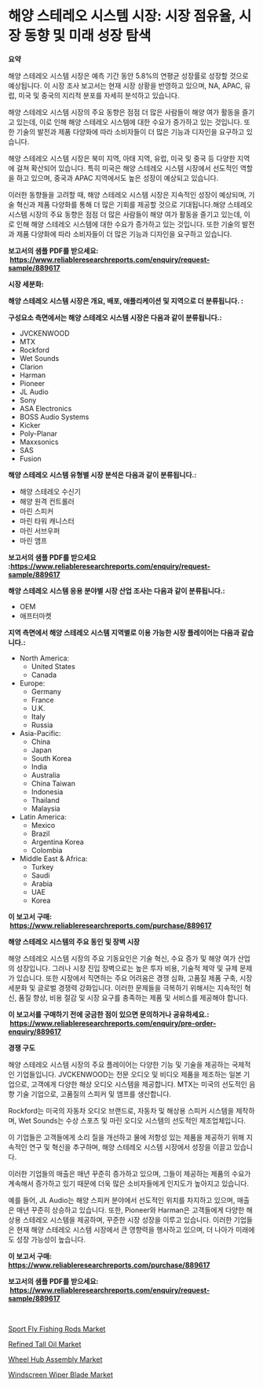 <p><h1>해양 스테레오 시스템 시장: 시장 점유율, 시장 동향 및 미래 성장 탐색</h1></p><p><strong>요약</strong></p>
<p><p>해양 스테레오 시스템 시장은 예측 기간 동안 5.8%의 연평균 성장률로 성장할 것으로 예상됩니다. 이 시장 조사 보고서는 현재 시장 상황을 반영하고 있으며, NA, APAC, 유럽, 미국 및 중국의 지리적 분포를 자세히 분석하고 있습니다.</p><p>해양 스테레오 시스템 시장의 주요 동향은 점점 더 많은 사람들이 해양 여가 활동을 즐기고 있는데, 이로 인해 해양 스테레오 시스템에 대한 수요가 증가하고 있는 것입니다. 또한 기술의 발전과 제품 다양화에 따라 소비자들이 더 많은 기능과 디자인을 요구하고 있습니다.</p><p>해양 스테레오 시스템 시장은 북미 지역, 아태 지역, 유럽, 미국 및 중국 등 다양한 지역에 걸쳐 확산되어 있습니다. 특히 미국은 해양 스테레오 시스템 시장에서 선도적인 역할을 하고 있으며, 중국과 APAC 지역에서도 높은 성장이 예상되고 있습니다.</p><p>이러한 동향들을 고려할 때, 해양 스테레오 시스템 시장은 지속적인 성장이 예상되며, 기술 혁신과 제품 다양화를 통해 더 많은 기회를 제공할 것으로 기대됩니다.해양 스테레오 시스템 시장의 주요 동향은 점점 더 많은 사람들이 해양 여가 활동을 즐기고 있는데, 이로 인해 해양 스테레오 시스템에 대한 수요가 증가하고 있는 것입니다. 또한 기술의 발전과 제품 다양화에 따라 소비자들이 더 많은 기능과 디자인을 요구하고 있습니다.</p></p>
<p><strong>보고서의 샘플 PDF를 받으세요: &nbsp;<a href="https://www.reliableresearchreports.com/enquiry/request-sample/889617">https://www.reliableresearchreports.com/enquiry/request-sample/889617</a></strong></p>
<p><strong>시장 세분화:</strong></p>
<p><strong> 해양 스테레오 시스템 시장은 개요, 배포, 애플리케이션 및 지역으로 더 분류됩니다. :</strong></p>
<p><strong>구성요소 측면에서는 해양 스테레오 시스템 시장은 다음과 같이 분류됩니다.:</strong></p>
<p><ul><li>JVCKENWOOD</li><li>MTX</li><li>Rockford</li><li>Wet Sounds</li><li>Clarion</li><li>Harman</li><li>Pioneer</li><li>JL Audio</li><li>Sony</li><li>ASA Electronics</li><li>BOSS Audio Systems</li><li>Kicker</li><li>Poly-Planar</li><li>Maxxsonics</li><li>SAS</li><li>Fusion</li></ul></p>
<p><strong> 해양 스테레오 시스템 유형별 시장 분석은 다음과 같이 분류됩니다.:</strong></p>
<p><ul><li>해양 스테레오 수신기</li><li>해양 원격 컨트롤러</li><li>마린 스피커</li><li>마린 타워 캐니스터</li><li>마린 서브우퍼</li><li>마린 앰프</li></ul></p>
<p><strong>보고서의 샘플 PDF를 받으세요 :<a href="https://www.reliableresearchreports.com/enquiry/request-sample/889617">https://www.reliableresearchreports.com/enquiry/request-sample/889617</a></strong></p>
<p><strong> 해양 스테레오 시스템 응용 분야별 시장 산업 조사는 다음과 같이 분류됩니다.:</strong></p>
<p><ul><li>OEM</li><li>애프터마켓</li></ul></p>
<p><strong>지역 측면에서 해양 스테레오 시스템 지역별로 이용 가능한 시장 플레이어는 다음과 같습니다.:</strong></p>
<p><ul>
    <li>
        North America:
        <ul>
            <li>United States</li>
            <li>Canada</li>
        </ul>
    </li>
    <li>
        Europe:
        <ul>
            <li>Germany</li>
            <li>France</li>
            <li>U.K.</li>
            <li>Italy</li>
            <li>Russia</li>
        </ul>
    </li>
    <li>
        Asia-Pacific:
        <ul>
            <li>China</li>
            <li>Japan</li>
            <li>South Korea</li>
            <li>India</li>
            <li>Australia</li>
            <li>China Taiwan</li>
            <li>Indonesia</li>
            <li>Thailand</li>
            <li>Malaysia</li>
        </ul>
    </li>
    <li>
        Latin America:
        <ul>
            <li>Mexico</li>
            <li>Brazil</li>
            <li>Argentina Korea</li>
            <li>Colombia</li>
        </ul>
    </li>
    <li>
        Middle East & Africa:
        <ul>
            <li>Turkey</li>
            <li>Saudi</li>
            <li>Arabia</li>
            <li>UAE</li>
            <li>Korea</li>
        </ul>
    </li>
    </ul></p>
<p><strong>이 보고서 구매: &nbsp;<a href="https://www.reliableresearchreports.com/purchase/889617">https://www.reliableresearchreports.com/purchase/889617</a></strong></p>
<p><strong>해양 스테레오 시스템의 주요 동인 및 장벽 시장</strong></p>
<p><p>해양 스테레오 시스템 시장의 주요 기동요인은 기술 혁신, 수요 증가 및 해양 여가 산업의 성장입니다. 그러나 시장 진입 장벽으로는 높은 투자 비용, 기술적 제약 및 규제 문제가 있습니다. 또한 시장에서 직면하는 주요 어려움은 경쟁 심화, 고품질 제품 구축, 시장 세분화 및 글로벌 경쟁력 강화입니다. 이러한 문제들을 극복하기 위해서는 지속적인 혁신, 품질 향상, 비용 절감 및 시장 요구를 충족하는 제품 및 서비스를 제공해야 합니다.</p></p>
<p><strong>이 보고서를 구매하기 전에 궁금한 점이 있으면 문의하거나 공유하세요.: &nbsp;<a href="https://www.reliableresearchreports.com/enquiry/pre-order-enquiry/889617">https://www.reliableresearchreports.com/enquiry/pre-order-enquiry/889617</a></strong></p>
<p><strong>경쟁 구도</strong></p>
<p><p>해양 스테레오 시스템 시장의 주요 플레이어는 다양한 기능 및 기술을 제공하는 국제적인 기업들입니다. JVCKENWOOD는 전문 오디오 및 비디오 제품을 제조하는 일본 기업으로, 고객에게 다양한 해상 오디오 시스템을 제공합니다. MTX는 미국의 선도적인 음향 기술 기업으로, 고품질의 스피커 및 앰프를 생산합니다.</p><p>Rockford는 미국의 자동차 오디오 브랜드로, 자동차 및 해상용 스피커 시스템을 제작하며, Wet Sounds는 수상 스포츠 및 마린 오디오 시스템의 선도적인 제조업체입니다.</p><p>이 기업들은 고객들에게 소리 질을 개선하고 물에 저항성 있는 제품을 제공하기 위해 지속적인 연구 및 혁신을 추구하며, 해양 스테레오 시스템 시장에서 성장을 이끌고 있습니다.</p><p>이러한 기업들의 매출은 매년 꾸준히 증가하고 있으며, 그들이 제공하는 제품의 수요가 계속해서 증가하고 있기 때문에 더욱 많은 소비자들에게 인지도가 높아지고 있습니다.</p><p>예를 들어, JL Audio는 해양 스피커 분야에서 선도적인 위치를 차지하고 있으며, 매출은 매년 꾸준히 상승하고 있습니다. 또한, Pioneer와 Harman은 고객들에게 다양한 해상용 스테레오 시스템을 제공하며, 꾸준한 시장 성장을 이루고 있습니다. 이러한 기업들은 현재 해양 스테레오 시스템 시장에서 큰 영향력을 행사하고 있으며, 더 나아가 미래에도 성장 가능성이 높습니다.</p></p>
<p><strong>이 보고서 구매: &nbsp; <a href="https://www.reliableresearchreports.com/purchase/889617">https://www.reliableresearchreports.com/purchase/889617</a></strong></p>
<p><strong>보고서의 샘플 PDF를 받으세요: &nbsp;<a href="https://www.reliableresearchreports.com/enquiry/request-sample/889617">https://www.reliableresearchreports.com/enquiry/request-sample/889617</a></strong><strong></strong></p>
<p>&nbsp;</p>
<p><p><a href="https://view.publitas.com/reportprime-1/sport-fly-fishing-rods-market-size-2023-2030-global-industrial-analysis-key-geographical-regions-market-share-top-key-players-product-types-and-forecast-research-report/">Sport Fly Fishing Rods Market</a></p><p><a href="https://sudsy-motorcycle-bbc.notion.site/Refined-Tall-Oil-Market-A-Comprehensive-Report-of-its-Market-Share-Growth-Trends-2024-2031-d60fce65000f45049643777b5aeb72c6">Refined Tall Oil Market</a></p><p><a href="https://github.com/mauripalmi/Market-Research-Report-List-2/blob/main/wheel-hub-assembly-market.md">Wheel Hub Assembly Market</a></p><p><a href="https://github.com/nicoletavirag/Market-Research-Report-List-2/blob/main/windscreen-wiper-blade-market.md">Windscreen Wiper Blade Market</a></p></p>